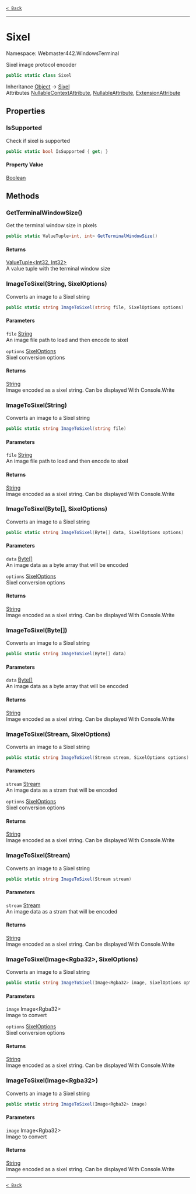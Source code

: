 [`< Back`](./)

---

# Sixel

Namespace: Webmaster442.WindowsTerminal

Sixel image protocol encoder

```csharp
public static class Sixel
```

Inheritance [Object](https://docs.microsoft.com/en-us/dotnet/api/system.object) → [Sixel](./webmaster442.windowsterminal.sixel.md)<br>
Attributes [NullableContextAttribute](https://docs.microsoft.com/en-us/dotnet/api/system.runtime.compilerservices.nullablecontextattribute), [NullableAttribute](https://docs.microsoft.com/en-us/dotnet/api/system.runtime.compilerservices.nullableattribute), [ExtensionAttribute](https://docs.microsoft.com/en-us/dotnet/api/system.runtime.compilerservices.extensionattribute)

## Properties

### **IsSupported**

Check if sixel is supported

```csharp
public static bool IsSupported { get; }
```

#### Property Value

[Boolean](https://docs.microsoft.com/en-us/dotnet/api/system.boolean)<br>

## Methods

### **GetTerminalWindowSize()**

Get the terminal window size in pixels

```csharp
public static ValueTuple<int, int> GetTerminalWindowSize()
```

#### Returns

[ValueTuple&lt;Int32, Int32&gt;](https://docs.microsoft.com/en-us/dotnet/api/system.valuetuple-2)<br>
A value tuple with the terminal window size

### **ImageToSixel(String, SixelOptions)**

Converts an image to a Sixel string

```csharp
public static string ImageToSixel(string file, SixelOptions options)
```

#### Parameters

`file` [String](https://docs.microsoft.com/en-us/dotnet/api/system.string)<br>
An image file path to load and then encode to sixel

`options` [SixelOptions](./webmaster442.windowsterminal.sixeloptions.md)<br>
Sixel conversion options

#### Returns

[String](https://docs.microsoft.com/en-us/dotnet/api/system.string)<br>
Image encoded as a sixel string. Can be displayed With Console.Write

### **ImageToSixel(String)**

Converts an image to a Sixel string

```csharp
public static string ImageToSixel(string file)
```

#### Parameters

`file` [String](https://docs.microsoft.com/en-us/dotnet/api/system.string)<br>
An image file path to load and then encode to sixel

#### Returns

[String](https://docs.microsoft.com/en-us/dotnet/api/system.string)<br>
Image encoded as a sixel string. Can be displayed With Console.Write

### **ImageToSixel(Byte[], SixelOptions)**

Converts an image to a Sixel string

```csharp
public static string ImageToSixel(Byte[] data, SixelOptions options)
```

#### Parameters

`data` [Byte[]](https://docs.microsoft.com/en-us/dotnet/api/system.byte)<br>
An image data as a byte array that will be encoded

`options` [SixelOptions](./webmaster442.windowsterminal.sixeloptions.md)<br>
Sixel conversion options

#### Returns

[String](https://docs.microsoft.com/en-us/dotnet/api/system.string)<br>
Image encoded as a sixel string. Can be displayed With Console.Write

### **ImageToSixel(Byte[])**

Converts an image to a Sixel string

```csharp
public static string ImageToSixel(Byte[] data)
```

#### Parameters

`data` [Byte[]](https://docs.microsoft.com/en-us/dotnet/api/system.byte)<br>
An image data as a byte array that will be encoded

#### Returns

[String](https://docs.microsoft.com/en-us/dotnet/api/system.string)<br>
Image encoded as a sixel string. Can be displayed With Console.Write

### **ImageToSixel(Stream, SixelOptions)**

Converts an image to a Sixel string

```csharp
public static string ImageToSixel(Stream stream, SixelOptions options)
```

#### Parameters

`stream` [Stream](https://docs.microsoft.com/en-us/dotnet/api/system.io.stream)<br>
An image data as a stram that will be encoded

`options` [SixelOptions](./webmaster442.windowsterminal.sixeloptions.md)<br>
Sixel conversion options

#### Returns

[String](https://docs.microsoft.com/en-us/dotnet/api/system.string)<br>
Image encoded as a sixel string. Can be displayed With Console.Write

### **ImageToSixel(Stream)**

Converts an image to a Sixel string

```csharp
public static string ImageToSixel(Stream stream)
```

#### Parameters

`stream` [Stream](https://docs.microsoft.com/en-us/dotnet/api/system.io.stream)<br>
An image data as a stram that will be encoded

#### Returns

[String](https://docs.microsoft.com/en-us/dotnet/api/system.string)<br>
Image encoded as a sixel string. Can be displayed With Console.Write

### **ImageToSixel(Image&lt;Rgba32&gt;, SixelOptions)**

Converts an image to a Sixel string

```csharp
public static string ImageToSixel(Image<Rgba32> image, SixelOptions options)
```

#### Parameters

`image` Image&lt;Rgba32&gt;<br>
Image to convert

`options` [SixelOptions](./webmaster442.windowsterminal.sixeloptions.md)<br>
Sixel conversion options

#### Returns

[String](https://docs.microsoft.com/en-us/dotnet/api/system.string)<br>
Image encoded as a sixel string. Can be displayed With Console.Write

### **ImageToSixel(Image&lt;Rgba32&gt;)**

Converts an image to a Sixel string

```csharp
public static string ImageToSixel(Image<Rgba32> image)
```

#### Parameters

`image` Image&lt;Rgba32&gt;<br>
Image to convert

#### Returns

[String](https://docs.microsoft.com/en-us/dotnet/api/system.string)<br>
Image encoded as a sixel string. Can be displayed With Console.Write

---

[`< Back`](./)
